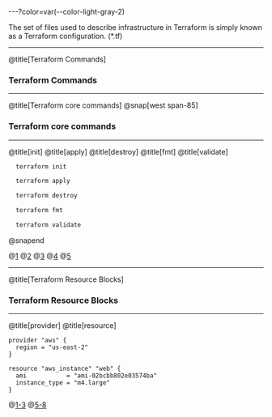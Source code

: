 ---?color=var(--color-light-gray-2)

The set of files used to describe infrastructure in Terraform is simply known as a Terraform configuration. (*.tf)

---
@title[Terraform Commands]
### Terraform Commands

---
@title[Terraform core commands]
@snap[west span-85]
### Terraform core commands

---
@title[init]
@title[apply]
@title[destroy]
@title[fmt]
@title[validate]


```bash
  terraform init

  terraform apply

  terraform destroy

  terraform fmt

  terraform validate
```
@snapend

@[1](init)
@[2](apply)
@[3](destroy)
@[4](fmt)
@[5](validate)

---
@title[Terraform Resource Blocks]
### Terraform Resource Blocks

---
@title[provider]
@title[resource]
```
provider "aws" {
  region = "us-east-2"
}

resource "aws_instance" "web" {
  ami           = "ami-02bcbb802e03574ba"
  instance_type = "m4.large"
}
```
@[1-3](provider)
@[5-8](resource)
